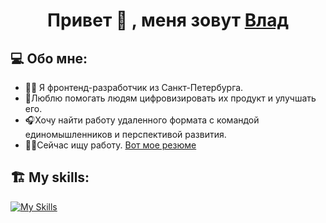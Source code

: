 
<h1 align='center'>Привет 👋 , меня зовут <a href='https://github.com/Nevada001'>Влад</a></h1>
<h2>💻 Обо мне:</h2> 
<ul>
  <li>🙇‍♂️ Я фронтенд-разработчик из Санкт-Петербурга.</li>
  <li> 📝Люблю помогать людям цифровизировать их продукт и улучшать его.</li>
  <li> 🎧Хочу найти работу удаленного формата с командой единомышленников и перспективой развития.</li>
  <li> 👨‍💼Сейчас ищу работу. <a textdecoration='underline' href='https://github.com/Nevada001'>Вот мое резюме</a></h1> </li>
</ul>

## 🏗️ My skills:
[![My Skills](https://skillicons.dev/icons?i=html,css,js,react,express,mongodb,postman,nodejs)](https://skillicons.dev)




